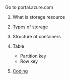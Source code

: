 Go to portal.azure.com

1. What is storage resource

1. Types of storage

1. Structure of containers
1. Table
   - Partition key
   - Row key
1. [Coding](/devops-training.wiki/Storage/work.md)
   